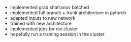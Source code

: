 - implemented grad shafranov batched
- implemented full branch + trunk architecture in pytorch
- adapted inputs to new network
- trained with new architecture
- implemented jobs for dei cluster
- hopefully run a training session in the cluster